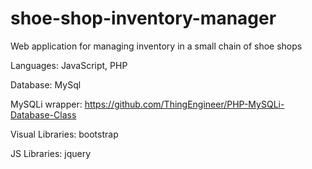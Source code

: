 # shoe-shop-inventory-manager
Web application for managing inventory in a small chain of shoe shops

Languages: JavaScript, PHP

Database: MySql

MySQLi wrapper: https://github.com/ThingEngineer/PHP-MySQLi-Database-Class

Visual Libraries: bootstrap

JS Libraries: jquery
